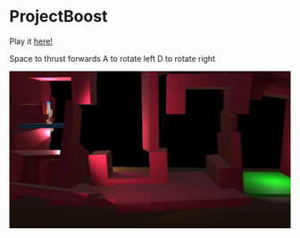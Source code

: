 # ProjectBoost

Play it [here!](https://kenny-designs.github.io/ProjectBoost/WebGL/)

Space to thrust forwards
A to rotate left
D to rotate right

![alt text](./screenshot.png "Screenshot")
